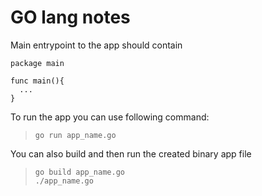# GO lang notes

Main entrypoint to the app should contain

```
package main

func main(){
  ...
}

``` 

To run the app you can use following command:
> `go run app_name.go`

You can also build and then run the created binary app file
> ```
> go build app_name.go
> ./app_name.go
> ```
